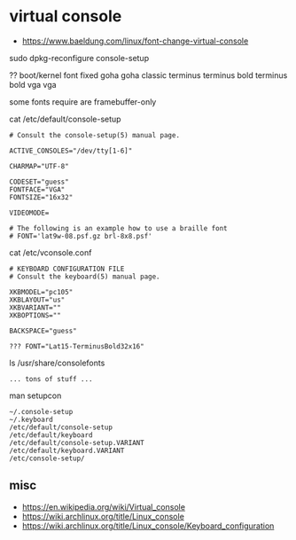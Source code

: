 # virtual console

* https://www.baeldung.com/linux/font-change-virtual-console

sudo dpkg-reconfigure console-setup

??
boot/kernel font
fixed
goha
goha classic
terminus
terminus bold
terminus bold vga
vga

some fonts require are framebuffer-only

cat /etc/default/console-setup
```
# Consult the console-setup(5) manual page.

ACTIVE_CONSOLES="/dev/tty[1-6]"

CHARMAP="UTF-8"

CODESET="guess"
FONTFACE="VGA"
FONTSIZE="16x32"

VIDEOMODE=

# The following is an example how to use a braille font
# FONT='lat9w-08.psf.gz brl-8x8.psf'
```

cat /etc/vconsole.conf
```
# KEYBOARD CONFIGURATION FILE
# Consult the keyboard(5) manual page.

XKBMODEL="pc105"
XKBLAYOUT="us"
XKBVARIANT=""
XKBOPTIONS=""

BACKSPACE="guess"

??? FONT="Lat15-TerminusBold32x16"
```

ls /usr/share/consolefonts
```
... tons of stuff ...
```

man setupcon

```
~/.console-setup
~/.keyboard
/etc/default/console-setup
/etc/default/keyboard
/etc/default/console-setup.VARIANT
/etc/default/keyboard.VARIANT
/etc/console-setup/
```

## misc

* https://en.wikipedia.org/wiki/Virtual_console
* https://wiki.archlinux.org/title/Linux_console
* https://wiki.archlinux.org/title/Linux_console/Keyboard_configuration

